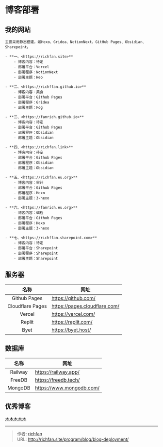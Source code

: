 # 博客部署

## 我的网站

```ad-tip
主要采用静态搭建，如Hexo、Gridea、NotionNext、GitHub Pages、Obsidian、Sharepoint。
```

```ad-kanban
- **一、<https://richfan.site>**
	- 博客内容：待定
	- 部署平台：Vercel
	- 部署程序：NotionNext
	- 部署主题：Heo

- **二、<https://richffan.github.io>**
	- 博客内容：美食
	- 部署平台：Github Pages
	- 部署程序：Gridea
	- 部署主题：Fog

- **三、<https://fanrich.github.io>**
	- 博客内容：待定
	- 部署平台：Github Pages
	- 部署程序：Obsidian
	- 部署主题：Obsidian
```

```ad-kanban
- **四、<https://richfan.link>**
	- 博客内容：待定
	- 部署平台：Github Pages
	- 部署程序：Obsidian
	- 部署主题：Obsidian

- **五、<https://richfan.eu.org>**
	- 博客内容：审计
	- 部署平台：Github Pages
	- 部署程序：Hexo
	- 部署主题：3-hexo

- **六、<https://fanrich.eu.org>**
	- 博客内容：编程
	- 部署平台：Github Pages
	- 部署程序：Hexo
	- 部署主题：3-hexo
```

```ad-kanban
- **七、<https://richffan.sharepoint.com>**
	- 博客内容：待定
	- 部署平台：Sharepoint
	- 部署程序：Sharepoint
	- 部署主题：Sharepoint

```


## 服务器

|名称|网址|
|:---:|---|
|Github Pages|<https://github.com/>|
|Cloudflare Pages|<https://pages.cloudflare.com/>|
|Vercel|<https://vercel.com/>|
|Replit|<https://replit.com/>|
|Byet|<https://byet.host/>|


## 数据库

|名称|网址|
|:---:|---|
|Railway|<https://railway.app/>|
|FreeDB|<https://freedb.tech/>|
|MongoDB|<https://www.mongodb.com/>|


## 优秀博客

<p class="stickies"><a href="https://immmmm.com/">木木木木木</a></p>



---

> 作者: [richfan](https://richfan.site/)  
> URL: http://richfan.site/program/blog/blog-deployment/  

